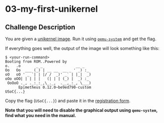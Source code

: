# 03-my-first-unikernel

## Challenge Description

You are given a [unikernel image](https://unikraft.org/docs/concepts/).
Run it using [`qemu-system`](https://manpages.debian.org/jessie/qemu-system-x86/qemu-system-x86_64.1.en.html) and get the flag.

If everything goes well, the output of the image will look something like this:

```console
$ <your-run-command>
Booting from ROM..Powered by
o.   .o       _ _               __ _
Oo   Oo  ___ (_) | __ __  __ _ ' _) :_
oO   oO ' _ `| | |/ /  _)' _` | |_|  _)
oOo oOO| | | | |   (| | | (_) |  _) :_
 OoOoO ._, ._:_:_,\_._,  .__,_:_, \___)
      Epimetheus 0.12.0~be9ed790-custom
USoC{...}
```

Copy the flag (`USoC{...}`) and paste it in the [registration form](TODO).

**Note that you will need to disable the graphical output using `qemu-system`, find what you need in the manual.**
